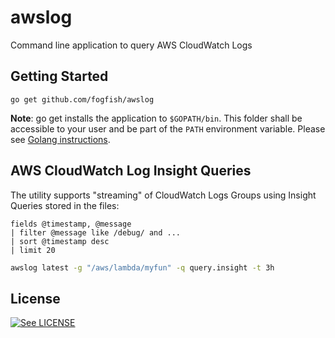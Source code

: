 # awslog

Command line application to query AWS CloudWatch Logs


## Getting Started

```
go get github.com/fogfish/awslog
```

**Note**: go get installs the application to `$GOPATH/bin`. This folder shall be accessible to your user and be part of the `PATH` environment variable. Please see [Golang instructions](https://golang.org/doc/gopath_code.html#GOPATH).


## AWS CloudWatch Log Insight Queries

The utility supports "streaming" of CloudWatch Logs Groups using Insight Queries stored in the files:

```
fields @timestamp, @message
| filter @message like /debug/ and ...
| sort @timestamp desc
| limit 20
```

```bash
awslog latest -g "/aws/lambda/myfun" -q query.insight -t 3h
```

## License

[![See LICENSE](https://img.shields.io/github/license/fogfish/awslog.svg?style=for-the-badge)](LICENSE)
